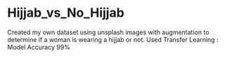 # Hijjab_vs_No_Hijjab
Created my own dataset using unsplash images with augmentation to determine if a woman is wearing a hijjab or not. Used Transfer Learning : Model Accuracy 99% 
